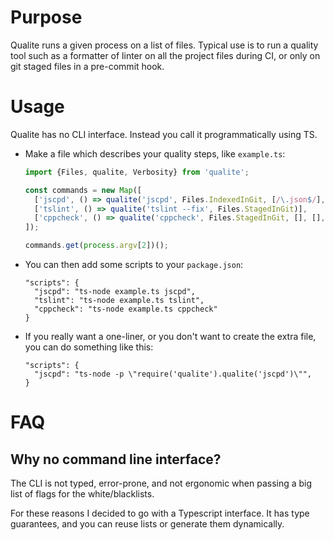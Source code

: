 # Purpose

Qualite runs a given process on a list of files. Typical use is to run a quality tool such as a formatter of linter on all the project files during CI, or only on git staged files in a pre-commit hook.
 
# Usage

Qualite has no CLI interface. Instead you call it programmatically using TS.

* Make a file which describes your quality steps, like `example.ts`:

  ```typescript
  import {Files, qualite, Verbosity} from 'qualite';
  
  const commands = new Map([
    ['jscpd', () => qualite('jscpd', Files.IndexedInGit, [/\.json$/], [/^pack/])],
    ['tslint', () => qualite('tslint --fix', Files.StagedInGit)],
    ['cppcheck', () => qualite('cppcheck', Files.StagedInGit, [], [], Verbosity.LogEverything)],
  ]);
  
  commands.get(process.argv[2])();
  ```

* You can then add some scripts to your `package.json`:

  ```
  "scripts": {
    "jscpd": "ts-node example.ts jscpd",
    "tslint": "ts-node example.ts tslint",
    "cppcheck": "ts-node example.ts cppcheck"
  }
  ```
  
* If you really want a one-liner, or you don't want to create the extra file, you can do something like this:

  ```
  "scripts": {
    "jscpd": "ts-node -p \"require('qualite').qualite('jscpd')\"",
  }
  ```

# FAQ

## Why no command line interface?

The CLI is not typed, error-prone, and not ergonomic when passing a big list of flags for the white/blacklists.

For these reasons I decided to go with a Typescript interface. It has type guarantees, and you can reuse lists or generate them dynamically.
